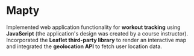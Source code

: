# Mapty
Implemented web application functionality for **workout tracking** using **JavaScript** (the application's design was created by a course instructor). Incorporated the **Leaflet third-party library** to render an interactive map and integrated the **geolocation API** to fetch user location data.
